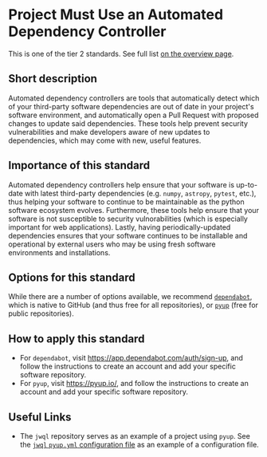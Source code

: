 # Project Must Use an Automated Dependency Controller

This is one of the tier 2 standards. See full list [on the overview page](README.md).

## Short description

Automated dependency controllers are tools that automatically detect which of your third-party software dependencies are out of date in your project's software environment, and automatically open a Pull Request with proposed changes to update said dependencies.  These tools help prevent security vulnerabilities and make developers aware of new updates to dependencies, which may come with new, useful features.

## Importance of this standard

Automated dependency controllers help ensure that your software is up-to-date with latest third-party dependencies (e.g. `numpy`, `astropy`, `pytest`, etc.), thus helping your software to continue to be maintainable as the python software ecosystem evolves.  Furthermore, these tools help ensure that your software is not susceptible to security vulnorabilities (which is especially important for web applications).  Lastly, having periodically-updated dependencies ensures that your software continues to be installable and operational by external users who may be using fresh software environments and installations.


## Options for this standard

While there are a number of options available, we recommend [`dependabot`](https://dependabot.com/), which is native to GitHub (and thus free for all repositories), or [`pyup`](https://pyup.io) (free for public repositories).


## How to apply this standard

- For `dependabot`, visit https://app.dependabot.com/auth/sign-up,  and follow the instructions to create an account and add your specific software repository.
- For `pyup`, visit https://pyup.io/, and follow the instructions to create an account and add your specific software repository.

## Useful Links

- The `jwql` repository serves as an example of a project using `pyup`.  See the [`jwql` `pyup.yml` configuration file](https://github.com/spacetelescope/jwql/blob/develop/.pyup.yml) as an example of a configuration file.